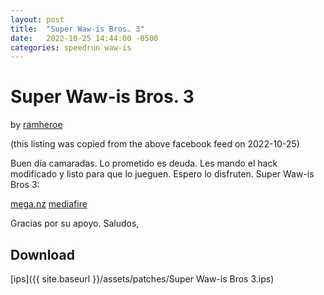 ```yaml
---
layout: post
title:  "Super Waw-is Bros. 3"
date:   2022-10-25 14:44:00 -0500
categories: speedrun waw-is
---
```


# Super Waw-is Bros. 3

by [ramheroe](https://www.facebook.com/ramheroe/)

(this listing was copied from the above facebook feed on 2022-10-25)

Buen día camaradas. Lo prometido es deuda. Les mando el hack modificado y listo para que lo jueguen. Espero lo disfruten. 
Super Waw-is Bros 3:

[mega.nz](https://mega.nz/file/0N5WQCjD#5el_kLB4ryyo5Vn3RnvCabXMcHQjzWU4Vq2pf6IMSD4)
[mediafire](https://www.mediafire.com/file/g3gqn90ks0sibba/Super+Waw-is+Bros+3.nes/file)

Gracias por su apoyo. Saludos,

## Download

[ips]({{ site.baseurl }}/assets/patches/Super Waw-is Bros 3.ips)